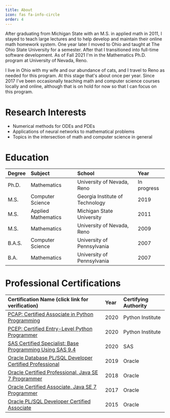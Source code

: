 ```yaml
---
title: About
icon: fas fa-info-circle
order: 4
---
```


After graduating from Michigan State with an M.S. in applied math in 2011, I
stayed to teach large lectures and to help develop and maintain their online
math homework system. One year later I moved to Ohio and taught at The Ohio
State University for a semester.  After that I transitioned into full-time
software development.  As of Fall 2021 I'm in the Mathematics Ph.D. program
at University of Nevada, Reno.

I live in Ohio with my wife and our abundance of cats, and I travel to Reno
as needed for this program. At this stage that's about once per year. Since
2017 I've been occasionally teaching math and computer science courses
locally and online, although that is on hold for now so that I can focus on
this program.


# Research Interests
- Numerical methods for ODEs and PDEs
- Applications of neural networks to mathematical problems
- Topics in the intersection of math and computer science in general


# Education

| Degree | Subject | School | Year |
|:-------|:--------|:-------|:-----|
| Ph.D. | Mathematics | University of Nevada, Reno | In progress |
| M.S. | Computer Science | Georgia Institute of Technology | 2019 |
| M.S. | Applied Mathematics | Michigan State University | 2011 |
| M.S. | Mathematics | University of Nevada, Reno | 2009 |
| B.A.S. | Computer Science | University of Pennsylvania | 2007 |
| B.A. | Mathematics | University of Pennsylvania | 2007 |


# Professional Certifications

| Certification Name (click link for verification) | Year | Certifying Authority |
|:-------------------------------------------------|:-----|:---------------------|
| <a href="https://www.credly.com/badges/2725e2f3-0ecc-4e49-b0bc-956763a0877b/public_url" target="_blank">PCAP: Certified Associate in Python Programming</a> | 2020 | Python Institute |
| <a href="https://www.credly.com/badges/255a937a-36b8-4465-8a27-dbfb7d77b814/public_url" target="_blank">PCEP: Certified Entry-Level Python Programmer</a> | 2020 | Python Institute |
| <a href="https://www.credly.com/badges/97ad28fc-6bf4-4dff-893d-c71a413db929/public_url" target="_blank">SAS Certified Specialist: Base Programming Using SAS 9.4</a> | 2020 | SAS |
| <a href="https://www.credly.com/badges/c65a19db-4ae8-4156-9060-52522c32fd0e/public_url" target="_blank">Oracle Database PL/SQL Developer Certified Professional</a> | 2019 | Oracle |
| <a href="https://www.credly.com/badges/0b764875-af25-4fdc-be0b-f1b710cc96f4/public_url" target="_blank">Oracle Certified Professional, Java SE 7 Programmer</a> | 2018 | Oracle |
| <a href="https://www.credly.com/badges/765a4386-60ae-4a78-b553-56784c4c3e24/public_url" target="_blank">Oracle Certified Associate, Java SE 7 Programmer</a> | 2017 | Oracle |
| <a href="https://www.credly.com/badges/a5224077-cf45-4560-89c4-f14bd055d6dc/public_url" target="_blank">Oracle PL/SQL Developer Certified Associate</a> | 2015 | Oracle |

